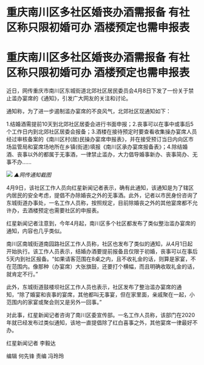 # 重庆南川区多社区婚丧办酒需报备 有社区称只限初婚可办 酒楼预定也需申报表

# 重庆南川区多社区婚丧办酒需报备 有社区称只限初婚可办 酒楼预定也需申报表

近日，网传重庆市南川区东城街道北郊社区居民委员会4月8日下发了一份关于禁止滥办宴席的《通知》，引发广大网友的关注和讨论。

通知称，为了进一步遏制滥办宴席的不良风气，北郊社区现通知如下：

1.结婚酒需提前10天到北郊社区居委会进行书面申报；2.丧事可以在事中或事后5个工作日内到北郊社区居委会报备；3.酒楼在接待预定时要查看收集操办宴席人员经过审核备案的《南川区村(居)民操办宴席申报表》，并在接受预订当日内向区市场监管局和宴席场地所在乡镇(街道)填报《南川区承办宴席报备表》；4.除结婚酒、丧事以外的都属于无事酒，一律禁止滥办，大力倡导婚事新办、丧事简办、无事不办……

![](https://inews.gtimg.com/om_bt/OrfjJre5re0JI9CoO0RIsluRNQ_ZqRD3MbJmbFc8Q5xHkAA/1000)
_▲网传通知截图_

4月9日，该社区工作人员向红星新闻记者表示，确有此通知，该通知是为了辖区内居民的安全考虑，提倡不办除婚丧之外的无事酒。此外，记者以市民身份咨询了东城街道办事处，一名工作人员称，按照规定，目前除婚丧之外的其他宴席都不允许办，去酒楼预定也需要社区的申报表。

红星新闻记者注意到，今年4月起，南川区多个社区都发布了类似整治滥办宴席的通知，内容也几乎类似。

南川区南城街道南园路社区工作人员称，社区也发布了类似的通知，从4月1日起开始执行。该工作人员表示，结婚办酒要提前报备且仅限于初婚，丧事可以在事后5天内到社区报备。“如果请客范围在8桌之内，且不收礼金的话，则算是家宴，不在范围内。像那种（办宴席）大张旗鼓，还要打个横幅，而且明确收取礼金的话，就肯定不行。”

此外，东城街道鼓楼坝社区工作人员也表示，社区发布了整治滥办宴席的通知，“除了婚宴和丧事的宴席，其他都叫无事宴，但在家里面，亲戚聚在一起，小范围内的家宴或聚会则又是另外一回事。”

对此事，红星新闻记者咨询了南川区委宣传部。一名工作人员称，该部门在2020年就已经发布过类似通知，该地一直提倡除了红白喜事之外，其他宴席一律最好不办。

红星新闻记者 李毅达

编辑 何先锋 责编 冯玲玲

